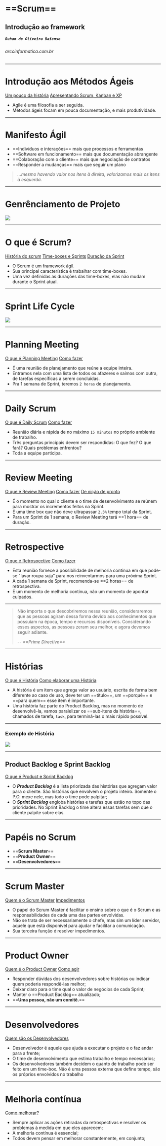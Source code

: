 <!-- $theme: gaia -->
<!-- template: invert -->

# ==Scrum==
## Introdução ao framework
##### `Ruhan de Oliveira Baiense`
###### arcoinformatica.com.br

---

# Introdução aos Métodos Ágeis

[Um pouco da história](https://cursos.alura.com.br/course/introducao-aos-metodos-ageis/task/3877)
[Apresentando Scrum, Kanban e XP](https://cursos.alura.com.br/course/introducao-aos-metodos-ageis/task/3884)

- Agile é uma filosofia a ser seguida.
- Métodos ágeis focam em pouca documentação, e mais produtividade.

---

# Manifesto Ágil

- ==Indivíduos e interações== mais que processos e ferramentas
- ==Software em funcionamento== mais que documentação abrangente
- ==Colaboração com o cliente== mais que negociação de contratos
- ==Responder a mudanças== mais que seguir um plano

>_...mesmo havendo valor nos itens à direita, valorizamos mais os itens à esquerda._

---

# Genrênciamento de Projeto

![](./gerenciamento_projeto.jpg)

---

# O que é Scrum?

[História do scrum](https://cursos.alura.com.br/course/agile-scrum/task/7332)
[Time-boxes e Sprints](https://cursos.alura.com.br/course/agile-scrum/task/7333)
[Duração da Sprint](https://cursos.alura.com.br/course/agile-scrum/task/7334)

- O Scrum é um framework ágil.
- Sua principal característica é trabalhar com time-boxes.
- Uma vez definidas as durações das time-boxes, elas não mudam durante o Sprint atual.

---

# Sprint Life Cycle

![](./scrum_sprint_lyfe_cicle.jpg)

---

# Planning Meeting

[O que é Planning Meeting](https://cursos.alura.com.br/course/agile-scrum/task/7364)
[Como fazer](https://cursos.alura.com.br/course/agile-scrum/task/7365)

- É uma reunião de planejamento que reúne a equipe inteira.
- Entramos nela com uma lista de todos os afazeres e saímos com outra, de tarefas específicas a serem concluídas.
- Pra 1 semana de Sprint, teremos `2 horas` de planejamento.

---

# Daily Scrum

[O que é Daily Scrum](https://cursos.alura.com.br/course/agile-scrum/task/7358)
[Como fazer](https://cursos.alura.com.br/course/agile-scrum/task/7359)

- Reunião diária e rápida de no máximo `15 minutos` no próprio ambiente de trabalho.
- Três perguntas principais devem ser respondidas: O que fez? O que fará? Quais problemas enfrentou?
- Toda a equipe participa.

---

# Review Meeting

[O que é Review Meeting](https://cursos.alura.com.br/course/agile-scrum/task/7341)
[Como fazer](https://cursos.alura.com.br/course/agile-scrum/task/7342)
[De nição de pronto](https://cursos.alura.com.br/course/agile-scrum/task/7343)

- É o momento no qual o cliente e o time de desenvolvimento se reúnem para mostrar os incrementos feitos na Sprint.
- É uma time box que não deve ultrapassar `2.5%` tempo total da Sprint.
- Para um Sprint de 1 semana, o Review Meeting terá ==1 hora== de duração.

---

# Retrospective

[O que é Retrospective](https://cursos.alura.com.br/course/agile-scrum/task/7350)
[Como fazer](https://cursos.alura.com.br/course/agile-scrum/task/7351)

- Esta reunião fornece a possibilidade de melhoria contínua em que pode-se "lavar roupa suja" para nos reinventarmos para uma próxima Sprint.
- A cada 1 semana de Sprint, recomenda-se ==2 horas== de retrospectiva.
- É um momento de melhoria contínua, não um momento de apontar culpados.

---

> Não importa o que descobriremos nessa reunião,
consideraremos que as pessoas agiram dessa
forma devido aos conhecimentos que possuíam
na época, tempo e recursos disponíveis.
Considerando esses aspectos, as pessoas zeram
seu melhor, e agora devemos seguir adiante.
>
> -- _==Prime Directive==_
> 

---

# Histórias

[O que é História](https://cursos.alura.com.br/course/agile-scrum/task/10106)
[Como elaborar uma História](https://cursos.alura.com.br/course/introducao-aos-metodos-ageis/task/3915)

- A história é um item que agrega valor ao usuário, escrita de forma bem diferente ao caso de uso, deve ter um ==título==, um ==porquê== e ==para quem== esse item é importante.
- Uma história faz parte do Product Backlog, mas no momento de desenvolvê-la, vamos paralelizar os ==sub-itens da história==, chamados de tarefa, `task`, para terminá-las o mais rápido possível.

---

### Exemplo de História

![](exemplo_historia.png)

---

## Product Backlog e Sprint Backlog

[O que é Product e Sprint Backlog](https://cursos.alura.com.br/course/agile-scrum/task/10107)

- O _**Product Backlog**_ é a lista priorizada das histórias que agregam valor para o cliente. São histórias que envolvem o projeto inteiro. Somente o P.O. mexe nele, mas todo o time pode palpitar;
- O _**Sprint Backlog**_ engloba histórias e tarefas que estão no topo das prioridades. No Sprint Backlog o time altera essas tarefas sem que o cliente palpite sobre elas.

---

# Papéis no Scrum

- ==**Scrum Master**==
- ==**Product Owner**==
- ==**Desenvolvedores**==

---

# Scrum Master

[Quem é o Scrum Master](https://cursos.alura.com.br/course/agile-scrum/task/10115)
[Impedimentos](https://cursos.alura.com.br/course/agile-scrum/task/10116)

- O papel do Scrum Master é facilitar o ensino sobre o que é o Scrum e as responsabilidades de cada uma das partes envolvidas.
- Não se trata de ser necessariamente o chefe, mas sim um líder servidor, aquele que está disponível para ajudar e facilitar a comunicação.
- Sua terceira função é resolver impedimentos.

---

# Product Owner

[Quem é o Product Owner](https://cursos.alura.com.br/course/agile-scrum/task/10121)
[Como agir](https://cursos.alura.com.br/course/agile-scrum/task/10122)

- Responder dúvidas dos desenvolvedores sobre histórias ou indicar quem poderia respondê-las melhor;
- Deixar claro para o time qual o valor de negócios de cada Sprint;
- Manter o ==Product Backlog== atualizado;
- ==**Uma pessoa, não um comitê.**==

---

# Desenvolvedores

[Quem são os Desenvolvedores](https://cursos.alura.com.br/course/agile-scrum/task/10128)

- Desenvolvedor é aquele que ajuda a executar o projeto e o faz andar para a frente;
- O time de desenvolvimento que estima trabalho e tempo necessários;
- Os desenvolvedores também decidem o quanto de trabalho pode ser feito em um time-box. Não é uma pessoa externa que define tempo, são os próprios envolvidos no trabalho

---

# Melhoria contínua

[Como melhorar?](https://cursos.alura.com.br/course/agile-scrum/task/10147)

- Sempre aplicar as ações retiradas da retrospectivas e resolver os problemas à medida em que eles aparecem;
- A melhoria contínua é essencial;
- Todos devem pensar em melhorar constantemente, em conjunto;